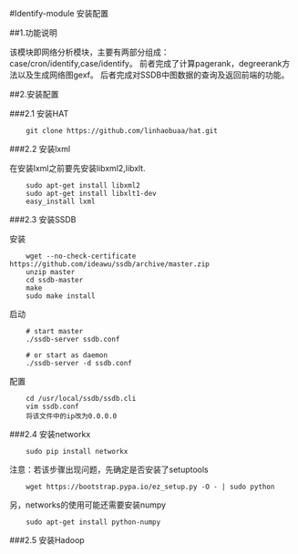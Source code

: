 #Identify-module 安装配置

##1.功能说明

该模块即网络分析模块，主要有两部分组成：case/cron/identify,case/identify。
前者完成了计算pagerank，degreerank方法以及生成网络图gexf。
后者完成对SSDB中图数据的查询及返回前端的功能。

##2.安装配置

###2.1 安装HAT

```
    git clone https://github.com/linhaobuaa/hat.git
```

###2.2 安装lxml

在安装lxml之前要先安装libxml2,libxlt.

```
    sudo apt-get install libxml2
    sudo apt-get install libxlt1-dev
    easy_install lxml
```

###2.3 安装SSDB

安装
```
    wget --no-check-certificate https://github.com/ideawu/ssdb/archive/master.zip
    unzip master
    cd ssdb-master
    make
    sudo make install

```
启动
```
    # start master
    ./ssdb-server ssdb.conf

    # or start as daemon
    ./ssdb-server -d ssdb.conf
```
配置
```
    cd /usr/local/ssdb/ssdb.cli
    vim ssdb.conf
    将该文件中的ip改为0.0.0.0
```
###2.4 安装networkx
```
    sudo pip install networkx
```
注意：若该步骤出现问题，先确定是否安装了setuptools
```
    wget https://bootstrap.pypa.io/ez_setup.py -O - | sudo python
```
另，networks的使用可能还需要安装numpy
```
    sudo apt-get install python-numpy
```

###2.5 安装Hadoop
